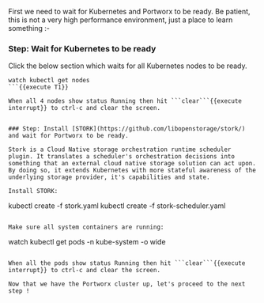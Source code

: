 First we need to wait for Kubernetes and Portworx to be ready. Be patient, this is not a very high performance environment, just a place to learn something :-

### Step: Wait for Kubernetes to be ready

Click the below section which waits for all Kubernetes nodes to be ready.
```
watch kubectl get nodes
```{{execute T1}}

When all 4 nodes show status Running then hit ```clear```{{execute interrupt}} to ctrl-c and clear the screen.


### Step: Install [STORK](https://github.com/libopenstorage/stork/) and wait for Portworx to be ready.

Stork is a Cloud Native storage orchestration runtime scheduler plugin. It translates a scheduler's orchestration decisions into something that an external cloud native storage solution can act upon. By doing so, it extends Kubernetes with more stateful awareness of the underlying storage provider, it's capabilities and state.

Install STORK:

```
kubectl create -f stork.yaml
kubectl create -f stork-scheduler.yaml
```{{execute T1}}

Make sure all system containers are running:
```
watch kubectl get pods -n kube-system -o wide
```{{execute T1}}

When all the pods show status Running then hit ```clear```{{execute interrupt}} to ctrl-c and clear the screen.

Now that we have the Portworx cluster up, let's proceed to the next step !
